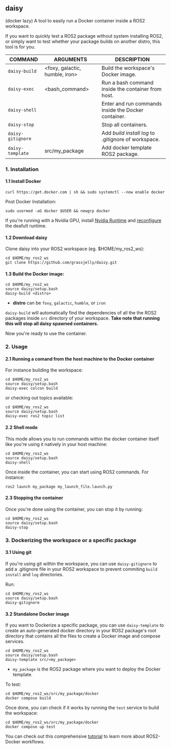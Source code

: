 ## daisy 
(docker lazy)
A tool to easily run a Docker container inside a ROS2 workspace. 

If you want to quickly test a ROS2 package without system installing ROS2, or simply want to test whether your package builds on another distro, this tool is for you.

| COMMAND           | ARGUMENTS                    | DESCRIPTION                                             |
|-------------------|------------------------------|---------------------------------------------------------|
| `daisy-build`     |<foxy, galactic, humble, iron>| Build the workspace's Docker image.                     |
| `daisy-exec`      |<bash_command>                | Run a bash command inside the container from host.      |
| `daisy-shell`     |                              | Enter and run commands inside the Docker container.     |     
| `daisy-stop`      |                              | Stop all containers.                                    |
| `daisy-gitignore` |                              | Add _build_ _install_ _log_ to .gitignore of workspace. |
| `daisy-template`  |src/my_package                | Add docker template ROS2 package.                       |

### 1. Installation
#### 1.1 Install Docker
```
curl https://get.docker.com | sh && sudo systemctl --now enable docker
```
Post Docker Installation:
```
sudo usermod -aG docker $USER && newgrp docker
```
If you're running with a Nvidia GPU, install [Nvidia Runtime](https://github.com/NVIDIA/nvidia-container-runtime#installation) and [reconfigure](https://github.com/NVIDIA/nvidia-container-runtime#daemon-configuration-file) the deafult runtime.

#### 1.2 Download daisy
Clone daisy into your ROS2 workspace (eg. $HOME/my_ros2_ws):
```
cd $HOME/my_ros2_ws
git clone https://github.com/grassjelly/daisy.git
```

#### 1.3 Build the Docker image:
```
cd $HOME/my_ros2_ws
source daisy/setup.bash
daisy-build <distro>
```
- **distro** can be `foxy`, `galactic`, `humble`, or `iron`

`daisy-build` will automatically find the dependencies of all the the ROS2 packages inside `src` directory of your workspace. **Take note that running this will stop all daisy spawned containers.**

Now you're ready to use the container.

### 2. Usage

#### 2.1 Running a comand from the host machine to the Docker container

For instance building the workspace:
```
cd $HOME/my_ros2_ws
source daisy/setup.bash
daisy-exec colcon build
```
or checking out topics available:
```
cd $HOME/my_ros2_ws
source daisy/setup.bash
daisy-exec ros2 topic list
```

#### 2.2 Shell mode
This mode allows you to run commands within the docker container itself like you're using it natively in your host machine:
```
cd $HOME/my_ros2_ws
source daisy/setup.bash
daisy-shell
```
Once inside the container, you can start using ROS2 commands. For instance:
```
ros2 launch my_package my_launch_file.launch.py
```
#### 2.3 Stopping the container
Once you're done using the container, you can stop it by running:
```
cd $HOME/my_ros2_ws
source daisy/setup.bash
daisy-stop
```

### 3. Dockerizing the workspace or a specific package

#### 3.1 Using git
If you're using git within the workspace, you can use `daisy-gitignore` to add a .gitignore file in your ROS2 workspace to prevent commiting `build` `install` and `log` directories.

Run:
```
cd $HOME/my_ros2_ws
source daisy/setup.bash
daisy-gitignore
```

#### 3.2 Standalone Docker image
If you want to Dockerize a specific package, you can use `daisy-template` to create an auto-generated docker directory in your ROS2 package's root directory that contains all the files to create a Docker image and compose services.

```
cd $HOME/my_ros2_ws
source daisy/setup.bash
daisy-template src/<my_package>
```
- `my_package` is the ROS2 package where you want to deploy the Docker template.

To test:
```
cd $HOME/my_ros2_ws/src/my_package/docker
docker compose build
```

Once done, you can check if it works by running the `test` service to build the workspace:
```
cd $HOME/my_ros2_ws/src/my_package/docker
docker compose up test
```

You can check out this comprehensive [tutorial](https://roboticseabass.com/2023/07/09/updated-guide-docker-and-ros2/) to learn more about ROS2-Docker workflows.